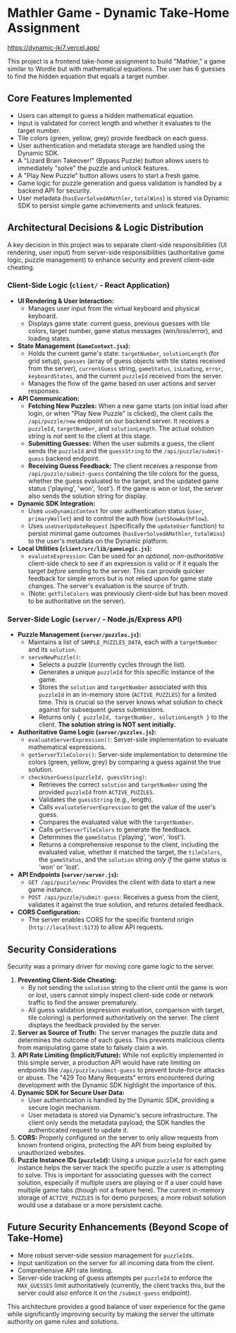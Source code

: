 # Mathler Game - Dynamic Take-Home Assignment

https://dynamic-iki7.vercel.app/

This project is a frontend take-home assignment to build "Mathler," a game similar to Wordle but with mathematical equations. The user has 6 guesses to find the hidden equation that equals a target number.

## Core Features Implemented

- Users can attempt to guess a hidden mathematical equation.
- Input is validated for correct length and whether it evaluates to the target number.
- Tile colors (green, yellow, grey) provide feedback on each guess.
- User authentication and metadata storage are handled using the Dynamic SDK.
- A "Lizard Brain Takeover!" (Bypass Puzzle) button allows users to immediately "solve" the puzzle and unlock features.
- A "Play New Puzzle" button allows users to start a fresh game.
- Game logic for puzzle generation and guess validation is handled by a backend API for security.
- User metadata (`hasEverSolvedAMathler`, `totalWins`) is stored via Dynamic SDK to persist simple game achievements and unlock features.

## Architectural Decisions & Logic Distribution

A key decision in this project was to separate client-side responsibilities (UI rendering, user input) from server-side responsibilities (authoritative game logic, puzzle management) to enhance security and prevent client-side cheating.

### Client-Side Logic (`client/` - React Application)

- **UI Rendering & User Interaction:**
  - Manages user input from the virtual keyboard and physical keyboard.
  - Displays game state: current guess, previous guesses with tile colors, target number, game status messages (win/loss/error), and loading states.
- **State Management (`GameContext.jsx`):**
  - Holds the current game's state: `targetNumber`, `solutionLength` (for grid setup), `guesses` (array of guess objects with tile states received from the server), `currentGuess` string, `gameStatus`, `isLoading`, `error`, `keyboardStates`, and the current `puzzleId` received from the server.
  - Manages the flow of the game based on user actions and server responses.
- **API Communication:**
  - **Fetching New Puzzles:** When a new game starts (on initial load after login, or when "Play New Puzzle" is clicked), the client calls the `/api/puzzle/new` endpoint on our backend server. It receives a `puzzleId`, `targetNumber`, and `solutionLength`. The actual solution string is _not_ sent to the client at this stage.
  - **Submitting Guesses:** When the user submits a guess, the client sends the `puzzleId` and the `guessString` to the `/api/puzzle/submit-guess` backend endpoint.
  - **Receiving Guess Feedback:** The client receives a response from `/api/puzzle/submit-guess` containing the tile colors for the guess, whether the guess evaluated to the target, and the updated game status ('playing', 'won', 'lost'). If the game is won or lost, the server also sends the solution string for display.
- **Dynamic SDK Integration:**
  - Uses `useDynamicContext` for user authentication status (`user`, `primaryWallet`) and to control the auth flow (`setShowAuthFlow`).
  - Uses `useUserUpdateRequest` (specifically the `updateUser` function) to persist minimal game outcomes (`hasEverSolvedAMathler`, `totalWins`) to the user's metadata on the Dynamic platform.
- **Local Utilities (`client/src/lib/gameLogic.js`):**
  - `evaluateExpression`: Can be used for an _optional, non-authoritative_ client-side check to see if an expression is valid or if it equals the target _before_ sending to the server. This can provide quicker feedback for simple errors but is not relied upon for game state changes. The server's evaluation is the source of truth.
  - (Note: `getTileColors` was previously client-side but has been moved to be authoritative on the server).

### Server-Side Logic (`server/` - Node.js/Express API)

- **Puzzle Management (`server/puzzles.js`):**
  - Maintains a list of `SAMPLE_PUZZLES_DATA`, each with a `targetNumber` and its `solution`.
  - `serveNewPuzzle()`:
    - Selects a puzzle (currently cycles through the list).
    - Generates a unique `puzzleId` for this specific instance of the game.
    - Stores the `solution` and `targetNumber` associated with this `puzzleId` in an in-memory store (`ACTIVE_PUZZLES`) for a limited time. This is crucial so the server knows what solution to check against for subsequent guess submissions.
    - Returns only `{ puzzleId, targetNumber, solutionLength }` to the client. **The solution string is NOT sent initially.**
- **Authoritative Game Logic (`server/puzzles.js`):**
  - `evaluateServerExpression()`: Server-side implementation to evaluate mathematical expressions.
  - `getServerTileColors()`: Server-side implementation to determine tile colors (green, yellow, grey) by comparing a guess against the true solution.
  - `checkUserGuess(puzzleId, guessString)`:
    - Retrieves the correct `solution` and `targetNumber` using the provided `puzzleId` from `ACTIVE_PUZZLES`.
    - Validates the `guessString` (e.g., length).
    - Calls `evaluateServerExpression` to get the value of the user's guess.
    - Compares the evaluated value with the `targetNumber`.
    - Calls `getServerTileColors` to generate the feedback.
    - Determines the `gameStatus` ('playing', 'won', 'lost').
    - Returns a comprehensive response to the client, including the evaluated value, whether it matched the target, the `tileColors`, the `gameStatus`, and the `solution` string _only if_ the game status is 'won' or 'lost'.
- **API Endpoints (`server/server.js`):**
  - `GET /api/puzzle/new`: Provides the client with data to start a new game instance.
  - `POST /api/puzzle/submit-guess`: Receives a guess from the client, validates it against the true solution, and returns detailed feedback.
- **CORS Configuration:**
  - The server enables CORS for the specific frontend origin (`http://localhost:5173`) to allow API requests.

## Security Considerations

Security was a primary driver for moving core game logic to the server.

1.  **Preventing Client-Side Cheating:**
    - By not sending the `solution` string to the client until the game is won or lost, users cannot simply inspect client-side code or network traffic to find the answer prematurely.
    - All guess validation (expression evaluation, comparison with target, tile coloring) is performed authoritatively on the server. The client displays the feedback provided by the server.
2.  **Server as Source of Truth:** The server manages the puzzle data and determines the outcome of each guess. This prevents malicious clients from manipulating game state to falsely claim a win.
3.  **API Rate Limiting (Implicit/Future):** While not explicitly implemented in this simple server, a production API would have rate limiting on endpoints like `/api/puzzle/submit-guess` to prevent brute-force attacks or abuse. The "429 Too Many Requests" errors encountered during development with the Dynamic SDK highlight the importance of this.
4.  **Dynamic SDK for Secure User Data:**
    - User authentication is handled by the Dynamic SDK, providing a secure login mechanism.
    - User metadata is stored via Dynamic's secure infrastructure. The client only sends the metadata payload; the SDK handles the authenticated request to update it.
5.  **CORS:** Properly configured on the server to only allow requests from known frontend origins, protecting the API from being exploited by unauthorized websites.
6.  **Puzzle Instance IDs (`puzzleId`):** Using a unique `puzzleId` for each game instance helps the server track the specific puzzle a user is attempting to solve. This is important for associating guesses with the correct solution, especially if multiple users are playing or if a user could have multiple game tabs (though not a feature here). The current in-memory storage of `ACTIVE_PUZZLES` is for demo purposes; a more robust solution would use a database or a more persistent cache.

## Future Security Enhancements (Beyond Scope of Take-Home)

- More robust server-side session management for `puzzleId`s.
- Input sanitization on the server for all incoming data from the client.
- Comprehensive API rate limiting.
- Server-side tracking of guess attempts per `puzzleId` to enforce the `MAX_GUESSES` limit authoritatively (currently, the client tracks this, but the server could also enforce it on the `/submit-guess` endpoint).

This architecture provides a good balance of user experience for the game while significantly improving security by making the server the ultimate authority on game rules and solutions.
